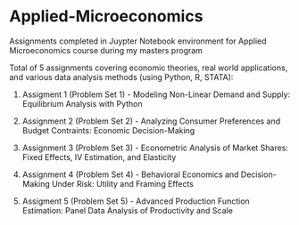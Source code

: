 # Applied-Microeconomics
Assignments completed in Juypter Notebook environment for Applied Microeconomics course during my masters program

Total of 5 assignments covering economic theories, real world applications, and various data analysis methods (using Python, R, STATA):

  1. Assigment 1 (Problem Set 1) - Modeling Non-Linear Demand and Supply: Equilibrium Analysis with Python

  2. Assignment 2 (Problem Set 2) - Analyzing Consumer Preferences and Budget Contraints: Economic Decision-Making

  3. Assignment 3 (Problem Set 3) - Econometric Analysis of Market Shares: Fixed Effects, IV Estimation, and Elasticity

  4. Assignment 4 (Problem Set 4) - Behavioral Economics and Decision-Making Under Risk: Utility and Framing Effects

  5. Assigment 5 (Problem Set 5) - Advanced Production Function Estimation: Panel Data Analysis of Productivity and Scale
